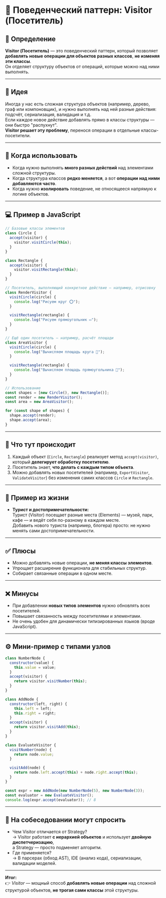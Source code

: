 # 🧩 Поведенческий паттерн: Visitor (Посетитель)

## 📌 Определение
**Visitor (Посетитель)** — это поведенческий паттерн, который позволяет **добавлять новые операции для объектов разных классов**, **не изменяя эти классы**.  
Он отделяет структуру объектов от операций, которые можно над ними выполнять.

---

## 🎯 Идея
Иногда у нас есть сложная структура объектов (например, дерево, граф или компоновщик), и нужно выполнять над ней разные действия: подсчёт, сериализация, валидация и т.д.  
Если каждое новое действие добавлять прямо в классы структуры — они быстро "распухнут".  
**Visitor решает эту проблему**, перенося операции в отдельные классы-посетители.

---

## 🧠 Когда использовать
- Когда нужно выполнять **много разных действий** над элементами сложной структуры.  
- Когда структура классов **редко меняется**, а вот **операции над ними добавляются часто**.  
- Когда нужно **изолировать** поведение, не относящееся напрямую к логике объектов.

---

## 💻 Пример в JavaScript

```js
// Базовые классы элементов
class Circle {
  accept(visitor) {
    visitor.visitCircle(this);
  }
}

class Rectangle {
  accept(visitor) {
    visitor.visitRectangle(this);
  }
}

// Посетитель, выполняющий конкретное действие — например, отрисовку
class RenderVisitor {
  visitCircle(circle) {
    console.log("Рисуем круг ⭕");
  }

  visitRectangle(rectangle) {
    console.log("Рисуем прямоугольник ▭");
  }
}

// Ещё один посетитель — например, расчёт площади
class AreaVisitor {
  visitCircle(circle) {
    console.log("Вычисляем площадь круга 🧮");
  }

  visitRectangle(rectangle) {
    console.log("Вычисляем площадь прямоугольника 📏");
  }
}

// Использование
const shapes = [new Circle(), new Rectangle()];
const render = new RenderVisitor();
const area = new AreaVisitor();

for (const shape of shapes) {
  shape.accept(render);
  shape.accept(area);
}
```

---

## 🧩 Что тут происходит
1. Каждый объект (`Circle`, `Rectangle`) реализует метод `accept(visitor)`, который **делегирует обработку посетителю**.  
2. Посетитель знает, **что делать с каждым типом объекта**.  
3. Можно добавлять новых посетителей (например, `ExportVisitor`, `ValidateVisitor`) без изменения самих классов `Circle` и `Rectangle`.

---

## 🧠 Пример из жизни
- **Турист и достопримечательности:**  
  Турист (Visitor) посещает разные места (Elements) — музей, парк, кафе — и ведёт себя по-разному в каждом месте.  
  Добавить нового туриста (например, блогера) просто: не нужно менять сами достопримечательности.

---

## ✅ Плюсы
- Можно добавлять новые операции, **не меняя классы элементов**.  
- Упрощает расширение функционала для стабильных структур.  
- Собирает связанные операции в одном месте.  

---

## ❌ Минусы
- При добавлении **новых типов элементов** нужно обновлять всех посетителей.  
- Повышает связанность между посетителями и элементами.  
- Не очень удобен для динамически типизированных языков (вроде JavaScript).  

---

## ⚙️ Мини-пример с типами узлов

```js
class NumberNode {
  constructor(value) {
    this.value = value;
  }
  accept(visitor) {
    return visitor.visitNumber(this);
  }
}

class AddNode {
  constructor(left, right) {
    this.left = left;
    this.right = right;
  }
  accept(visitor) {
    return visitor.visitAdd(this);
  }
}

class EvaluateVisitor {
  visitNumber(node) {
    return node.value;
  }

  visitAdd(node) {
    return node.left.accept(this) + node.right.accept(this);
  }
}

const expr = new AddNode(new NumberNode(5), new NumberNode(3));
const evaluator = new EvaluateVisitor();
console.log(expr.accept(evaluator)); // 8
```

---

## 💬 На собеседовании могут спросить
- Чем Visitor отличается от Strategy?  
  → Visitor работает **с иерархией объектов** и использует **двойную диспетчеризацию**,  
  а Strategy — просто подменяет алгоритм.  
- Где применяется?  
  → В парсерах (обход AST), IDE (анализ кода), сериализации, валидации моделей.  

---

**Итог:**  
👉 *Visitor* — мощный способ **добавлять новые операции** над сложной структурой объектов, **не трогая сами классы** этой структуры.